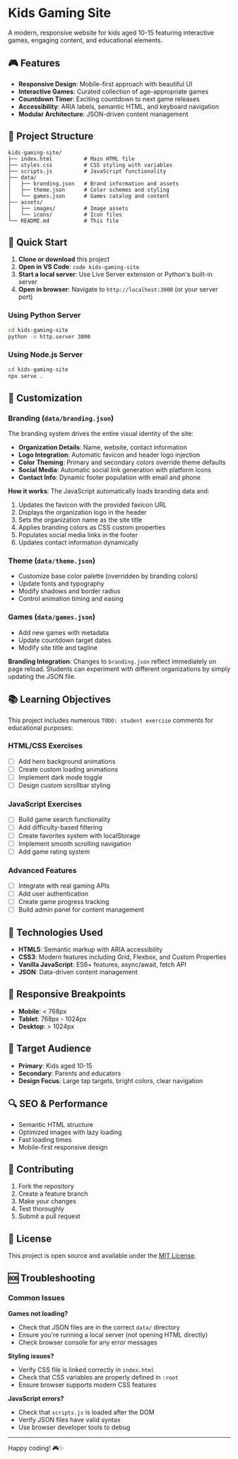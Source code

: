 # Kids Gaming Site

A modern, responsive website for kids aged 10-15 featuring interactive games, engaging content, and educational elements.

## 🎮 Features

- **Responsive Design**: Mobile-first approach with beautiful UI
- **Interactive Games**: Curated collection of age-appropriate games
- **Countdown Timer**: Exciting countdown to next game releases
- **Accessibility**: ARIA labels, semantic HTML, and keyboard navigation
- **Modular Architecture**: JSON-driven content management

## 📁 Project Structure

```
kids-gaming-site/
├── index.html          # Main HTML file
├── styles.css          # CSS styling with variables
├── scripts.js          # JavaScript functionality
├── data/
│   ├── branding.json   # Brand information and assets
│   ├── theme.json      # Color schemes and styling
│   └── games.json      # Games catalog and content
├── assets/
│   ├── images/         # Image assets
│   └── icons/          # Icon files
└── README.md           # This file
```

## 🚀 Quick Start

1. **Clone or download** this project
2. **Open in VS Code**: `code kids-gaming-site`
3. **Start a local server**: Use Live Server extension or Python's built-in server
4. **Open in browser**: Navigate to `http://localhost:3000` (or your server port)

### Using Python Server
```bash
cd kids-gaming-site
python -m http.server 3000
```

### Using Node.js Server
```bash
cd kids-gaming-site
npx serve .
```

## 🎨 Customization

### Branding (`data/branding.json`)
The branding system drives the entire visual identity of the site:

- **Organization Details**: Name, website, contact information
- **Logo Integration**: Automatic favicon and header logo injection
- **Color Theming**: Primary and secondary colors override theme defaults
- **Social Media**: Automatic social link generation with platform icons
- **Contact Info**: Dynamic footer population with email and phone

**How it works**: The JavaScript automatically loads branding data and:
1. Updates the favicon with the provided favicon URL
2. Displays the organization logo in the header
3. Sets the organization name as the site title
4. Applies branding colors as CSS custom properties
5. Populates social media links in the footer
6. Updates contact information dynamically

### Theme (`data/theme.json`)
- Customize base color palette (overridden by branding colors)
- Update fonts and typography
- Modify shadows and border radius
- Control animation timing and easing

### Games (`data/games.json`)
- Add new games with metadata
- Update countdown target dates
- Modify site title and tagline

**Branding Integration**: Changes to `branding.json` reflect immediately on page reload. Students can experiment with different organizations by simply updating the JSON file.

## 📚 Learning Objectives

This project includes numerous `TODO: student exercise` comments for educational purposes:

### HTML/CSS Exercises
- [ ] Add hero background animations
- [ ] Create custom loading animations
- [ ] Implement dark mode toggle
- [ ] Design custom scrollbar styling

### JavaScript Exercises
- [ ] Build game search functionality
- [ ] Add difficulty-based filtering
- [ ] Create favorites system with localStorage
- [ ] Implement smooth scrolling navigation
- [ ] Add game rating system

### Advanced Features
- [ ] Integrate with real gaming APIs
- [ ] Add user authentication
- [ ] Create game progress tracking
- [ ] Build admin panel for content management

## 🔧 Technologies Used

- **HTML5**: Semantic markup with ARIA accessibility
- **CSS3**: Modern features including Grid, Flexbox, and Custom Properties
- **Vanilla JavaScript**: ES6+ features, async/await, fetch API
- **JSON**: Data-driven content management

## 📱 Responsive Breakpoints

- **Mobile**: < 768px
- **Tablet**: 768px - 1024px
- **Desktop**: > 1024px

## 🎯 Target Audience

- **Primary**: Kids aged 10-15
- **Secondary**: Parents and educators
- **Design Focus**: Large tap targets, bright colors, clear navigation

## 🔍 SEO & Performance

- Semantic HTML structure
- Optimized images with lazy loading
- Fast loading times
- Mobile-first responsive design

## 🤝 Contributing

1. Fork the repository
2. Create a feature branch
3. Make your changes
4. Test thoroughly
5. Submit a pull request

## 📄 License

This project is open source and available under the [MIT License](LICENSE).

## 🆘 Troubleshooting

### Common Issues

**Games not loading?**
- Check that JSON files are in the correct `data/` directory
- Ensure you're running a local server (not opening HTML directly)
- Check browser console for any error messages

**Styling issues?**
- Verify CSS file is linked correctly in `index.html`
- Check that CSS variables are properly defined in `:root`
- Ensure browser supports modern CSS features

**JavaScript errors?**
- Check that `scripts.js` is loaded after the DOM
- Verify JSON files have valid syntax
- Use browser developer tools to debug

---

Happy coding! 🎮✨
